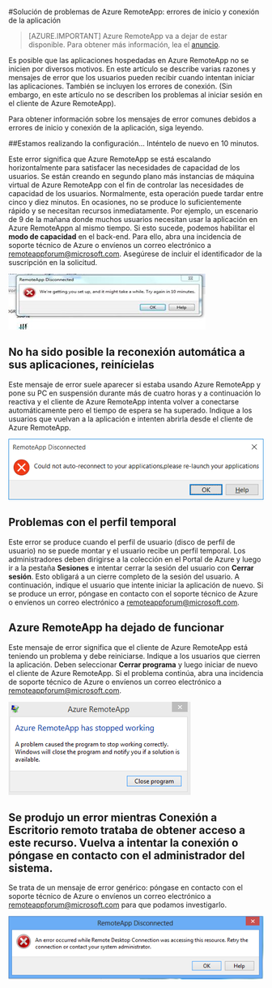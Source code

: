 <properties 
    pageTitle="Solución de problemas de Azure RemoteApp: errores de inicio y conexión de la aplicación | Microsoft Azure" 
    description="Aprenda a solucionar los problemas de inicio y conexión de las aplicaciones en Azure RemoteApp." 
    services="remoteapp" 
	documentationCenter="" 
    authors="ericorman" 
    manager="mbaldwin" />

<tags 
    ms.service="remoteapp" 
    ms.workload="compute" 
    ms.tgt_pltfrm="na" 
    ms.devlang="na" 
    ms.topic="article" 
    ms.date="08/15/2016" 
    ms.author="elizapo" />



#Solución de problemas de Azure RemoteApp: errores de inicio y conexión de la aplicación 

> [AZURE.IMPORTANT]
Azure RemoteApp va a dejar de estar disponible. Para obtener más información, lea el [anuncio](https://go.microsoft.com/fwlink/?linkid=821148).

Es posible que las aplicaciones hospedadas en Azure RemoteApp no se inicien por diversos motivos. En este artículo se describe varias razones y mensajes de error que los usuarios pueden recibir cuando intentan iniciar las aplicaciones. También se incluyen los errores de conexión. (Sin embargo, en este artículo no se describen los problemas al iniciar sesión en el cliente de Azure RemoteApp).

Para obtener información sobre los mensajes de error comunes debidos a errores de inicio y conexión de la aplicación, siga leyendo.

##Estamos realizando la configuración... Inténtelo de nuevo en 10 minutos.

Este error significa que Azure RemoteApp se está escalando horizontalmente para satisfacer las necesidades de capacidad de los usuarios. Se están creando en segundo plano más instancias de máquina virtual de Azure RemoteApp con el fin de controlar las necesidades de capacidad de los usuarios. Normalmente, esta operación puede tardar entre cinco y diez minutos. En ocasiones, no se produce lo suficientemente rápido y se necesitan recursos inmediatamente. Por ejemplo, un escenario de 9 de la mañana donde muchos usuarios necesitan usar la aplicación en Azure RemoteAppn al mismo tiempo. Si esto sucede, podemos habilitar el **modo de capacidad** en el back-end. Para ello, abra una incidencia de soporte técnico de Azure o envíenos un correo electrónico a [remoteappforum@microsoft.com](mailto:remoteappforum@microsoft.com). Asegúrese de incluir el identificador de la suscripción en la solicitud.

![Estamos realizando la configuración](./media/remoteapp-apptrouble/ra-apptrouble1.png)

## No ha sido posible la reconexión automática a sus aplicaciones, reinícielas  

Este mensaje de error suele aparecer si estaba usando Azure RemoteApp y pone su PC en suspensión durante más de cuatro horas y a continuación lo reactiva y el cliente de Azure RemoteApp intenta volver a conectarse automáticamente pero el tiempo de espera se ha superado. Indique a los usuarios que vuelvan a la aplicación e intenten abrirla desde el cliente de Azure RemoteApp.

![No ha sido posible la reconexión automática a sus aplicaciones](./media/remoteapp-apptrouble/ra-apptrouble2.png)

## Problemas con el perfil temporal 

Este error se produce cuando el perfil de usuario (disco de perfil de usuario) no se puede montar y el usuario recibe un perfil temporal. Los administradores deben dirigirse a la colección en el Portal de Azure y luego ir a la pestaña **Sesiones** e intentar cerrar la sesión del usuario con **Cerrar sesión**. Esto obligará a un cierre completo de la sesión del usuario. A continuación, indique el usuario que intente iniciar la aplicación de nuevo. Si se produce un error, póngase en contacto con el soporte técnico de Azure o envíenos un correo electrónico a [remoteappforum@microsoft.com](mailto:remoteappforum@microsoft.com).

## Azure RemoteApp ha dejado de funcionar

Este mensaje de error significa que el cliente de Azure RemoteApp está teniendo un problema y debe reiniciarse. Indique a los usuarios que cierren la aplicación. Deben seleccionar **Cerrar programa** y luego iniciar de nuevo el cliente de Azure RemoteApp. Si el problema continúa, abra una incidencia de soporte técnico de Azure o envíenos un correo electrónico a [remoteappforum@microsoft.com](mailto:remoteappforum@microsoft.com).

![Azure RemoteApp ha dejado de funcionar](./media/remoteapp-apptrouble/ra-apptrouble3.png)

## Se produjo un error mientras Conexión a Escritorio remoto trataba de obtener acceso a este recurso. Vuelva a intentar la conexión o póngase en contacto con el administrador del sistema.

Se trata de un mensaje de error genérico: póngase en contacto con el soporte técnico de Azure o envíenos un correo electrónico a [remoteappforum@microsoft.com](mailto:remoteappforum@microsoft.com) para que podamos investigarlo.

![Mensaje genérico de Azure RemoteApp](./media/remoteapp-apptrouble/ra-apptrouble4.png)

<!---HONumber=AcomDC_0817_2016-->